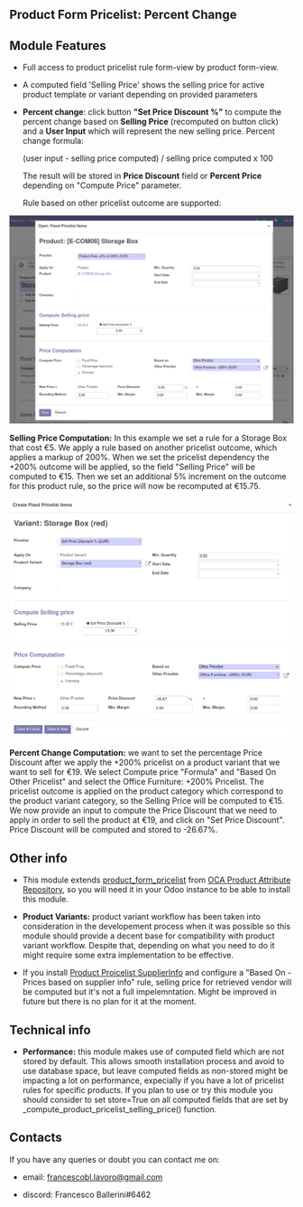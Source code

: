 <h2>Product Form Pricelist: Percent Change</h2>

Module Features
---------------

- Full access to product pricelist rule form-view by product form-view.


-  A computed field 'Selling Price' shows the selling price for active product template or variant depending on provided parameters


- <b>Percent change</b>: click button <b>"Set Price Discount %"</b>
    to compute the percent change based on <b>Selling Price</b> (recomputed on button click) and a <b>User
    Input</b> which will represent the new selling price. Percent change formula:


     (user input - selling price computed) / selling price computed x 100
 

  The result will be stored in <b>Price Discount</b> field or <b>Percent Price</b>
  depending on "Compute Price" parameter.

  Rule based on other pricelist outcome are supported:

![alt text](./static/description/demo_based_on_pricelist.png)

<b>Selling Price Computation:</b> In this example we set a rule for a Storage Box that cost &euro;5.
            We apply a rule based on another pricelist outcome, which applies a markup of 200%. When we set
            the pricelist dependency the +200% outcome will be applied, so the field "Selling Price" will be computed
            to &euro;15. Then we set an additional 5% increment on the outcome for this product rule, so the price will
            now be recomputed at &euro;15.75.

![alt text](./static/description/demo_set_percent_price_variant.png)

<b>Percent Change Computation:</b> we want to set the percentage Price Discount after we apply the +200% pricelist
            on a product variant that we want to sell for &euro;19. We select Compute price "Formula" and "Based On
            Other Pricelist" and select the Office Furniture: +200% Pricelist. The pricelist outcome is applied on the
            product category which correspond to the product variant category, so the Selling Price will be computed to
            &euro;15. We now provide an input to compute the Price Discount that we need to apply in order to sell the 
            product at &euro;19, and click on "Set Price Discount". Price Discount will be computed and stored to -26.67%.
            
            

Other info
---------------
* This module extends [product_form_pricelist](https://github.com/OCA/product-attribute/tree/14.0/product_form_pricelist) from
  [OCA Product Attribute Repository](https://github.com/OCA/product-attribute/tree/14.0), so you will need it in your Odoo instance to be able to install this module.


*  <b>Product Variants:</b> product variant workflow has been taken into consideration in the developement process when it was possible so this module should provide
   a decent base for compatibility with product variant workflow. Despite that, depending on what you need to do it might require some extra implementation to be
   effective.


* If you install [Product Proicelist SupplierInfo](https://github.com/OCA/product-attribute/tree/14.0/product_pricelist_supplierinfo) and configure a
  "Based On - Prices based on supplier info" rule, selling price for retrieved vendor will be computed but it's not a full impelemntation.
  Might be improved in future but there is no plan for it at  the moment.
                
  
Technical info
---------------

* <b>Performance:</b> this module makes use of computed field which are not stored by default. This allows smooth installation process
    and avoid to use database space, but leave computed fields as non-stored might be impacting a lot on performance, expecially if you
    have a lot of pricelist rules for specific products. If you plan to use or try this module you should consider to set store=True on 
    all computed fields that are set by _compute_product_pricelist_selling_price() function.

Contacts
---------------

If you have any queries or doubt you can contact me on:

* email: francescobl.lavoro@gmail.com

* discord: Francesco Ballerini#6462
